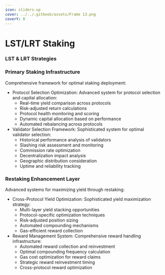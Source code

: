 ```yaml
---
icon: sliders-up
cover: ../../.gitbook/assets/Frame 13.png
coverY: 0
---
```


# LST/LRT Staking

### LST & LRT Strategies

### **Primary Staking Infrastructure**

Comprehensive framework for optimal staking deployment:

* Protocol Selection Optimization: Advanced system for protocol selection and capital allocation:
  * Real-time yield comparison across protocols
  * Risk-adjusted return calculations
  * Protocol health monitoring and scoring
  * Dynamic capital allocation based on performance
  * Automated rebalancing across protocols
* Validator Selection Framework: Sophisticated system for optimal validator selection:
  * Historical performance analysis of validators
  * Slashing risk assessment and monitoring
  * Commission rate optimization
  * Decentralization impact analysis
  * Geographic distribution consideration
  * Uptime and reliability tracking

### **Restaking Enhancement Layer**

Advanced systems for maximizing yield through restaking:

* Cross-Protocol Yield Optimization: Sophisticated yield maximization strategy:
  * Multi-layer yield stacking opportunities
  * Protocol-specific optimization techniques
  * Risk-adjusted position sizing
  * Automated compounding mechanisms
  * Gas-efficient reward collection
* Reward Management System: Comprehensive reward handling infrastructure:
  * Automated reward collection and reinvestment
  * Optimal compounding frequency calculation
  * Gas cost optimization for reward claims
  * Strategic reward reinvestment timing
  * Cross-protocol reward optimization
